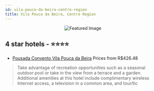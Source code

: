 ```yaml
---
id: vila-pouca-da-beira-centro-region
title: Vila Pouca da Beira, Centro Region
---
```


<center><img src="https://i.travelapi.com/hotels/37000000/36030000/36027900/36027896/5ea900ec_z.jpg" alt="Featured Image" /></center>


##  4 star hotels - ⭐️⭐️⭐️⭐️

-    [Pousada Convento Vila Pouca da Beira](https://us.hurb.com/hotels/vila-pouca-da-beira/pousada-convento-vila-pouca-da-beira-JNP-JP053830?cmp=18055) Prices from R$426.48
   > Take advantage of recreation opportunities such as a seasonal outdoor pool or take in the view from a terrace and a garden. Additional amenities at this hotel include complimentary wireless Internet access, a television in a common area, and tour/tic
